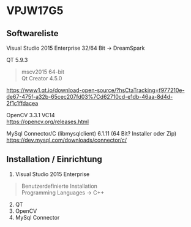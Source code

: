 # VPJW17G5

## Softwareliste
Visual Studio 2015 Enterprise 32/64 Bit
-> DreamSpark

QT 5.9.3
> mscv2015 64-bit<br>
> Qt Creator 4.5.0

https://www1.qt.io/download-open-source/?hsCtaTracking=f977210e-de67-475f-a32b-65cec207fd03%7Cd62710cd-e1db-46aa-8d4d-2f1c1ffdacea

OpenCV 3.3.1 VC14<br>
https://opencv.org/releases.html

MySql Connector/C (libmysqlclient) 6.1.11 (64 Bit? Installer oder Zip)<br>
https://dev.mysql.com/downloads/connector/c/

## Installation / Einrichtung
1. Visual Studio 2015 Enterprise 
> Benutzerdefinierte Installation<br>
> Programming Languages -> C++
2. QT
3. OpenCV
4. MySql Connector

